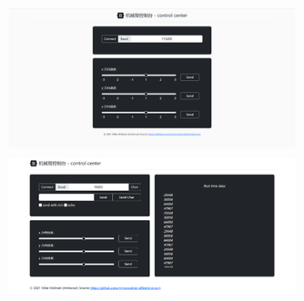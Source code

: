 ![avatar](/pics/index2.0%20.PNG)

![avatar](/pics/index.PNG)
<!-- 
![cereal_terminal](https://user-images.githubusercontent.com/6439772/111710838-dd6a6300-8820-11eb-9083-88e0c25d104e.png)

CerialTerminal bowl logo courtesy of https://github.com/drewgates
# SerialTerminal.com
See Video https://www.youtube.com/watch?v=8577GPmvuUQ

![final_60541f2f1fafbe0034b26f70_139554](https://user-images.githubusercontent.com/6439772/111729189-e66d2b80-8844-11eb-9b7b-94de67df4338.gif)

A browser based serial terminal. No plugins. Vanilla javascript. 

I work with 3d printers alot and use a chromebook as my primary device. In the latest verison of chrome a new serial API was exposed allowing javascript web applications to directly connect to serial devices from a web page.

The index.html file contains a bare bones serial terminal with fewer than 150 lines of code between the HTML, CSS and javascript. 

A live version of the serial terminal can be accesed at (https://www.serialterminal.com). Feel free to use it at your pleasure. 

Instructions for use:
1) Load https://www.serialterminal.com
2) Set baud speed from drop down.
3) click connect.
4) select serial device
5) Talk to your serial device from the built in serial console.



Full source here:
[Source](index.html)

Known to work in chrome, chromium and edge browsers.
Will not work in firefox or brave. See this issue for details
https://github.com/mmiscool/serialTerminal.com/issues/1

Originally created by mmiscool as a simple example. 
ZanzyTHEbar has made some significant improvements and added a settings page exposing more of the connection settings along with doing an xterm.js implementation under the advanced button. 
 -->